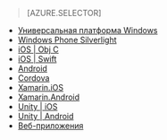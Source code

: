 > [AZURE.SELECTOR]
- [Универсальная платформа Windows](../articles/mobile-engagement/mobile-engagement-windows-store-dotnet-get-started.md)
- [Windows Phone Silverlight](../articles/mobile-engagement/mobile-engagement-windows-phone-get-started.md)
- [iOS | Obj C](../articles/mobile-engagement/mobile-engagement-ios-get-started.md)
- [iOS | Swift](../articles/mobile-engagement/mobile-engagement-ios-swift-get-started.md)
- [Android](../articles/mobile-engagement/mobile-engagement-android-get-started.md)
- [Cordova](../articles/mobile-engagement/mobile-engagement-cordova-get-started.md)
- [Xamarin.iOS](../articles/mobile-engagement/mobile-engagement-xamarin-ios-get-started.md)
- [Xamarin.Android](../articles/mobile-engagement/mobile-engagement-xamarin-android-get-started.md)
- [Unity | iOS](../articles/mobile-engagement/mobile-engagement-unity-ios-get-started.md)
- [Unity | Android](../articles/mobile-engagement/mobile-engagement-unity-android-get-started.md)
- [Веб-приложения](../articles/mobile-engagement/mobile-engagement-web-app-get-started.md)
 

<!---HONumber=AcomDC_0615_2016-->